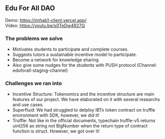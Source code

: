 ## Edu For All DAO
Demo: https://imhab1-client.vercel.app/ <br/>
Video: https://youtu.be/s0TeDw4927Q

### The problems we solve
* Motivates students to participate and complete courses.
* Suggests tutors a sustainable incentive model to participate.
* Become a network for knowledge sharing
* Also give some nudges for the students with PUSH protocol (Channel: eduforall-staging-channel)

### Challenges we ran into
* Incentive Structure: Tokenomics and the incentive structure are main features of our project. We have elaborated on it with several researchs and use cases.
* Superfluid: We had struggled to delploy IBTx token contract on truffle environment with SDK, however, we did it!
* Truffle: Not like in the official documents, typechain truffle-v5 returns uint256 as string not BigNumber when the return type of contract function is struct. However, we got over it!
